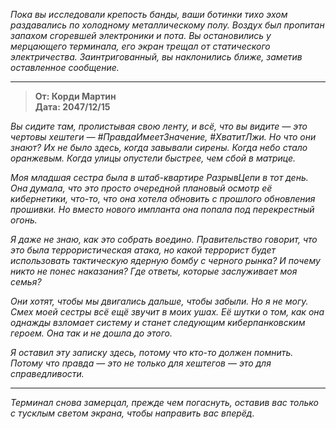 _Пока вы исследовали крепость банды, ваши ботинки тихо эхом раздавались по холодному металлическому полу. Воздух был пропитан запахом сгоревшей электроники и пота. Вы остановились у мерцающего терминала, его экран трещал от статического электричества. Заинтригованный, вы наклонились ближе, заметив оставленное сообщение._

---

> **От: Корди Мартин**  
> **Дата: 2047/12/15**

_Вы сидите там, пролистывая свою ленту, и всё, что вы видите — это чертовы хештеги — #ПравдаИмеетЗначение, #ХватитЛжи. Но что они знают? Их не было здесь, когда завывали сирены. Когда небо стало оранжевым. Когда улицы опустели быстрее, чем сбой в матрице._

_Моя младшая сестра была в штаб-квартире РазрывЦепи в тот день. Она думала, что это просто очередной плановый осмотр её кибернетики, что-то, что она хотела обновить с прошлого обновления прошивки. Но вместо нового импланта она попала под перекрестный огонь._

_Я даже не знаю, как это собрать воедино. Правительство говорит, что это была террористическая атака, но какой террорист будет использовать тактическую ядерную бомбу с черного рынка? И почему никто не понес наказания? Где ответы, которые заслуживает моя семья?_

_Они хотят, чтобы мы двигались дальше, чтобы забыли. Но я не могу. Смех моей сестры всё ещё звучит в моих ушах. Её шутки о том, как она однажды взломает систему и станет следующим киберпанковским героем. Она так и не дошла до этого._

_Я оставил эту записку здесь, потому что кто-то должен помнить. Потому что правда — это не только для хештегов — это для справедливости._

---

_Терминал снова замерцал, прежде чем погаснуть, оставив вас только с тусклым светом экрана, чтобы направить вас вперёд._
